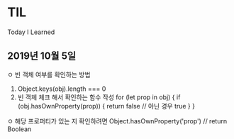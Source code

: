 # TIL
Today I Learned


2019년 10월 5일 
-------------
ㅇ 빈 객체 여부를 확인하는 방법  

1. Object.keys(obj).length === 0
2. 빈 객체 체크 해서 확인하는 함수 작성
for (let prop in obj) {
  if (obj.hasOwnProperty(prop)) {
    return false  // 아닌 경우 true
  }
}

ㅇ 해당 프로퍼티가 있는 지 확인하려면
Object.hasOwnProperty('prop') // return Boolean
